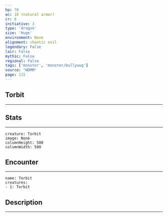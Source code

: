 ```yaml
---
hp: 78
ac: 18 (natural armor)
cr: 8
initiative: 3
type: 'dragon'    
size: 'Huge'
environment: None
alignment: chaotic evil
legendary: False
lair: False
mythic: False
regional: False
tags: ['monster', 'monster/bullywug']
source: "WDMM"
page: 115
---
```


## Torbit
---



## Stats
---

```statblock
creature: Torbit
image: None
columnHeight: 500
columnWidth: 500
```

## Encounter
---

```encounter-table
name: Torbit
creatures:
- 1: Torbit
```

## Description
---




